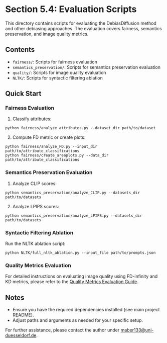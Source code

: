 # Section 5.4: Evaluation Scripts

This directory contains scripts for evaluating the DebiasDiffusion method and other debiasing approaches. The evaluation covers fairness, semantics preservation, and image quality metrics.

## Contents

- `fairness/`: Scripts for fairness evaluation
- `semantics_preservation/`: Scripts for semantics preservation evaluation
- `quality/`: Scripts for image quality evaluation
- `NLTK/`: Scripts for syntactic filtering ablation

## Quick Start

### Fairness Evaluation

1. Classify attributes:
  ```
  python fairness/analyze_attributes.py --dataset_dir path/to/dataset
  ```

2. Compute FD metric or create plots:
  ```
  python fairness/analyze_FD.py --input_dir path/to/attribute_classifications
  python fairness/create_areaplots.py --data_dir path/to/attribute_classifications
  ```

### Semantics Preservation Evaluation

1. Analyze CLIP scores:
  ```
  python semantics_preservation/analyze_CLIP.py --datasets_dir path/to/datasets
  ```

2. Analyze LPIPS scores:
  ```
  python semantics_preservation/analyze_LPIPS.py --datasets_dir path/to/datasets
  ```

### Syntactic Filtering Ablation

Run the NLTK ablation script:
  ```
  python NLTK/full_nltk_ablation.py --input_file path/to/prompts.json
  ```

### Quality Metrics Evaluation

For detailed instructions on evaluating image quality using FD-infinity and KD metrics, please refer to the [Quality Metrics Evaluation Guide](../../.././docs/quality_metrics_evaluation.md).

## Notes

- Ensure you have the required dependencies installed (see main project README).
- Adjust paths and arguments as needed for your specific setup.

For further assistance, please contact the author under [maber133@uni-duesseldorf.de](maber133@uni-duesseldorf.de).